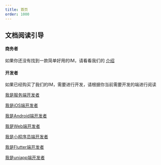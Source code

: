 ```yaml
---
title: 首页
order: 1000
---
```


## 文档阅读引导

#### 商务者

如果你还没有找到一款简单好用的IM，请看看我们的 [介绍](/introduce)

#### 开发者

如果已经购买了我们的IM，需要进行开发，请根据你当前需要开发的端进行阅读

[我是服务端开发者](/server)

[我是iOS端开发者](/i-os)

[我是Android端开发者](/android)

[我是Web端开发者](/web)

[我是小程序员端开发者](/smallapp)

[我是Flutter端开发者](/flutter)

[我是uniapp端开发者](/uniapp)